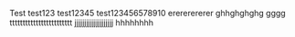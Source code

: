 Test
test123
test12345
test123456578910
erererererer
ghhghghghg
gggg
tttttttttttttttttttttttt
jjjjjjjjjjjjjjjjjjjj
hhhhhhhh
